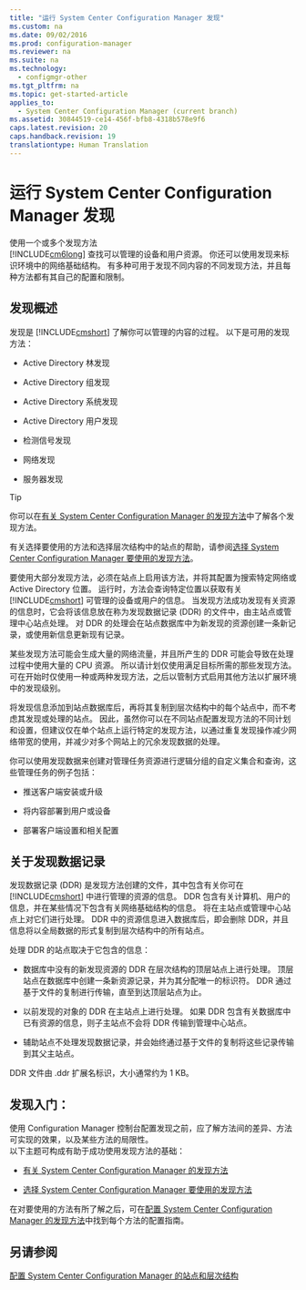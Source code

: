 ```yaml
---
title: "运行 System Center Configuration Manager 发现"
ms.custom: na
ms.date: 09/02/2016
ms.prod: configuration-manager
ms.reviewer: na
ms.suite: na
ms.technology: 
  - configmgr-other
ms.tgt_pltfrm: na
ms.topic: get-started-article
applies_to: 
  - System Center Configuration Manager (current branch)
ms.assetid: 30844519-ce14-456f-bfb8-4318b578e9f6
caps.latest.revision: 20
caps.handback.revision: 19
translationtype: Human Translation
---
```

# 运行 System Center Configuration Manager 发现
使用一个或多个发现方法    
      [!INCLUDE[cm6long](../LocTest/includes/cm6long_md.md)] 查找可以管理的设备和用户资源。 你还可以使用发现来标识环境中的网络基础结构。  有多种可用于发现不同内容的不同发现方法，并且每种方法都有其自己的配置和限制。  
  
## 发现概述  
 发现是 [!INCLUDE[cmshort](../LocTest/includes/cmshort_md.md)] 了解你可以管理的内容的过程。 以下是可用的发现方法：  
  
-   Active Directory 林发现  
  
-   Active Directory 组发现  
  
-   Active Directory 系统发现  
  
-   Active Directory 用户发现  
  
-   检测信号发现  
  
-   网络发现  
  
-   服务器发现  
  
> [!TIP]  
>  你可以在[有关 System Center Configuration Manager 的发现方法](../LocTest\About-discovery-methods-for-System-Center-Configuration-Manager.md)中了解各个发现方法。  
>   
>  有关选择要使用的方法和选择层次结构中的站点的帮助，请参阅[选择 System Center Configuration Manager 要使用的发现方法](../LocTest\Select-discovery-methods-to-use-for-System-Center-Configuration-Manager.md)。  
  
 要使用大部分发现方法，必须在站点上启用该方法，并将其配置为搜索特定网络或 Active Directory 位置。 运行时，方法会查询特定位置以获取有关 [!INCLUDE[cmshort](../LocTest/includes/cmshort_md.md)] 可管理的设备或用户的信息。  当发现方法成功发现有关资源的信息时，它会将该信息放在称为发现数据记录 \(DDR\) 的文件中，由主站点或管理中心站点处理。 对 DDR 的处理会在站点数据库中为新发现的资源创建一条新记录，或使用新信息更新现有记录。  
  
 某些发现方法可能会生成大量的网络流量，并且所产生的 DDR 可能会导致在处理过程中使用大量的 CPU 资源。 所以请计划仅使用满足目标所需的那些发现方法。 可在开始时仅使用一种或两种发现方法，之后以管制方式启用其他方法以扩展环境中的发现级别。  
  
 将发现信息添加到站点数据库后，再将其复制到层次结构中的每个站点中，而不考虑其发现或处理的站点。 因此，虽然你可以在不同站点配置发现方法的不同计划和设置，但建议仅在单个站点上运行特定的发现方法，以通过重复发现操作减少网络带宽的使用，并减少对多个网站上的冗余发现数据的处理。  
  
 你可以使用发现数据来创建对管理任务资源进行逻辑分组的自定义集合和查询，这些管理任务的例子包括：  
  
-   推送客户端安装或升级  
  
-   将内容部署到用户或设备  
  
-   部署客户端设置和相关配置  
  
##  <a name="BKMK_DDRs"></a> 关于发现数据记录  
 发现数据记录 \(DDR\) 是发现方法创建的文件，其中包含有关你可在 [!INCLUDE[cmshort](../LocTest/includes/cmshort_md.md)] 中进行管理的资源的信息。 DDR 包含有关计算机、用户的信息，并在某些情况下包含有关网络基础结构的信息。 将在主站点或管理中心站点上对它们进行处理。 DDR 中的资源信息进入数据库后，即会删除 DDR，并且信息将以全局数据的形式复制到层次结构中的所有站点。  
  
 处理 DDR 的站点取决于它包含的信息：  
  
-   数据库中没有的新发现资源的 DDR 在层次结构的顶层站点上进行处理。 顶层站点在数据库中创建一条新资源记录，并为其分配唯一的标识符。 DDR 通过基于文件的复制进行传输，直至到达顶层站点为止。  
  
-   以前发现的对象的 DDR 在主站点上进行处理。 如果 DDR 包含有关数据库中已有资源的信息，则子主站点不会将 DDR 传输到管理中心站点。  
  
-   辅助站点不处理发现数据记录，并会始终通过基于文件的复制将这些记录传输到其父主站点。  
  
 DDR 文件由 .ddr 扩展名标识，大小通常约为 1 KB。  
  
## 发现入门：  
 使用 Configuration Manager 控制台配置发现之前，应了解方法间的差异、方法可实现的效果，以及某些方法的局限性。  
以下主题可构成有助于成功使用发现方法的基础：  
  
-   [有关 System Center Configuration Manager 的发现方法](../LocTest\About-discovery-methods-for-System-Center-Configuration-Manager.md)  
  
-   [选择 System Center Configuration Manager 要使用的发现方法](../LocTest\Select-discovery-methods-to-use-for-System-Center-Configuration-Manager.md)  
  
 在对要使用的方法有所了解之后，可在[配置 System Center Configuration Manager 的发现方法](../LocTest\Configure-discovery-methods-for-System-Center-Configuration-Manager.md)中找到每个方法的配置指南。  
  
## 另请参阅  
 [配置 System Center Configuration Manager 的站点和层次结构](../LocTest/Configure-sites-and-hierarchies-for-System-Center-Configuration-Manager.md)